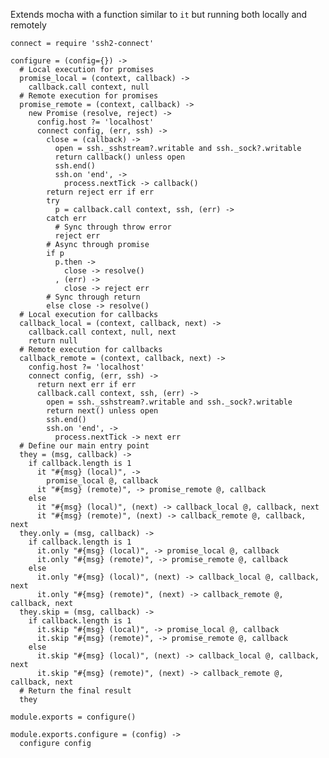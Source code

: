 
Extends mocha with a function similar to `it` but 
running both locally and remotely

    connect = require 'ssh2-connect'

    configure = (config={}) ->
      # Local execution for promises
      promise_local = (context, callback) ->
        callback.call context, null
      # Remote execution for promises
      promise_remote = (context, callback) ->
        new Promise (resolve, reject) ->
          config.host ?= 'localhost'
          connect config, (err, ssh) ->
            close = (callback) ->
              open = ssh._sshstream?.writable and ssh._sock?.writable
              return callback() unless open
              ssh.end()
              ssh.on 'end', ->
                process.nextTick -> callback()
            return reject err if err
            try
              p = callback.call context, ssh, (err) ->
            catch err
              # Sync through throw error
              reject err
            # Async through promise
            if p
              p.then ->
                close -> resolve()
              , (err) ->
                close -> reject err
            # Sync through return
            else close -> resolve()
      # Local execution for callbacks
      callback_local = (context, callback, next) ->
        callback.call context, null, next
        return null
      # Remote execution for callbacks
      callback_remote = (context, callback, next) ->
        config.host ?= 'localhost'
        connect config, (err, ssh) ->
          return next err if err
          callback.call context, ssh, (err) ->
            open = ssh._sshstream?.writable and ssh._sock?.writable
            return next() unless open
            ssh.end()
            ssh.on 'end', ->
              process.nextTick -> next err
      # Define our main entry point
      they = (msg, callback) ->
        if callback.length is 1
          it "#{msg} (local)", ->
            promise_local @, callback
          it "#{msg} (remote)", -> promise_remote @, callback
        else
          it "#{msg} (local)", (next) -> callback_local @, callback, next
          it "#{msg} (remote)", (next) -> callback_remote @, callback, next
      they.only = (msg, callback) ->
        if callback.length is 1
          it.only "#{msg} (local)", -> promise_local @, callback
          it.only "#{msg} (remote)", -> promise_remote @, callback
        else
          it.only "#{msg} (local)", (next) -> callback_local @, callback, next
          it.only "#{msg} (remote)", (next) -> callback_remote @, callback, next
      they.skip = (msg, callback) ->
        if callback.length is 1
          it.skip "#{msg} (local)", -> promise_local @, callback
          it.skip "#{msg} (remote)", -> promise_remote @, callback
        else
          it.skip "#{msg} (local)", (next) -> callback_local @, callback, next
          it.skip "#{msg} (remote)", (next) -> callback_remote @, callback, next
      # Return the final result
      they
        
    module.exports = configure()
    
    module.exports.configure = (config) ->
      configure config
